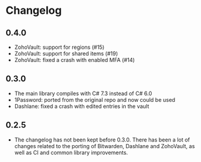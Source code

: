 # Changelog

## 0.4.0
  - ZohoVault: support for regions (#15)
  - ZohoVault: support for shared items (#19)
  - ZohoVault: fixed a crash with enabled MFA (#14)

## 0.3.0

  - The main library compiles with C# 7.3 instead of C# 6.0
  - 1Password: ported from the original repo and now could be used
  - Dashlane: fixed a crash with edited entries in the vault

## 0.2.5

  - The changelog has not been kept before 0.3.0. There has been a lot of
    changes related to the porting of Bitwarden, Dashlane and ZohoVault, as
    well as CI and common library improvements.
